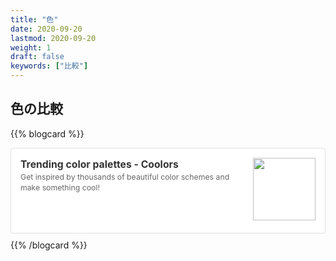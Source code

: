 ```yaml
---
title: "色"
date: 2020-09-20
lastmod: 2020-09-20
weight: 1
draft: false
keywords: ["比較"]
---
```


## 色の比較

{{% blogcard %}}
<div class="blogcardfu" style="width:auto;max-width:9999px;border:1px solid #E0E0E0;border-radius:3px;margin:10px 0;padding:15px;line-height:1.4;text-align:left;background:#FFFFFF;"><a href="https://coolors.co/palettes/trending" target="_blank" style="display:block;text-decoration:none;"><span class="blogcardfu-image" style="float:right;width:100px;padding:0 0 0 10px;margin:0 0 5px 5px;"><img src="https://images.weserv.nl/?w=100&url=ssl:coolors.co/assets/img/og_image.png" width="100" style="width:100%;height:auto;max-height:100px;min-width:0;border:0 none;margin:0;"></span><br style="display:none"><span class="blogcardfu-title" style="font-size:112.5%;font-weight:700;color:#333333;margin:0 0 5px 0;">Trending color palettes - Coolors</span><br><span class="blogcardfu-content" style="font-size:87.5%;font-weight:400;color:#666666;">Get inspired by thousands of beautiful color schemes and make something cool!</span><br><span style="clear:both;display:block;overflow:hidden;height:0;">&nbsp;</span></a></div>
{{% /blogcard %}}